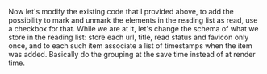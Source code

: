 Now let's modify the existing code that I provided above, to add the possibility to mark and unmark the elements in the reading list as read, use a checkbox for that. While we are at it, let's change the schema of what we store in the reading list: store each url, title, read status and favicon only once, and to each such item associate a list of timestamps when the item was added. Basically do the grouping at the save time instead of at render time.